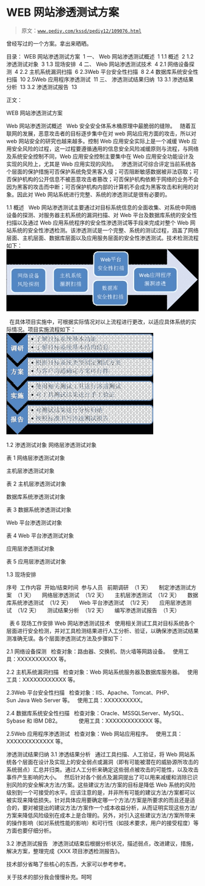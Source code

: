 # WEB 网站渗透测试方案

> 原文：[`www.pediy.com/kssd/pediy12/109076.html`](https://www.pediy.com/kssd/pediy12/109076.html)

曾经写过的一个方案。拿出来晒晒。

目录：
WEB 网站渗透测试方案  1
一、 Web 网站渗透测试概述  1
1.1 概述  2
1.2 渗透测试对象  3
1.3 现场安排  4
二、 Web 网站渗透测试技术  4
2.1 网络设备探测  4
2.2 主机系统漏洞扫描  6
2.3Web 平台安全性扫描  8
2.4 数据库系统安全性扫描  10
2.5Web 应用程序渗透测试  11
三、 渗透测试结果归纳  13
3.1 渗透结果分析  13
3.2 渗透测试报告  13

正文：

WEB 网站渗透测试方案

Web 网站渗透测试概述
  Web 安全安全体系木桶原理中最脆弱的缝隙。
  随着互联网的发展，恶意攻击者的目标逐步集中在对 web 网站应用方面的攻击，所以对 web 网站安全的研究也越来越多。控制 Web 应用安全实际上是一个减缓 Web 应用安全风险的过程，这一过程要遵循通用的信息安全风险减缓原则与流程，与网络及系统安全控制不同，Web 应用安全控制主要集中在 Web 应用安全功能设计及实现的风险上，尤其是 Web 应用实现的风险。
  渗透测试可综合评定当前系统各个层面的保护措施可否保护系统免受黑客入侵；可否阻断敏感数据被非法窃取；可否保护机构的公开信息不被恶意攻击者篡改；可否保护机构依赖于网络的业务不会因为黑客的攻击而中断；可否保护机构内部的计算机不会成为黑客攻击和利用的对象。因此对 Web 网站系统进行完整、系统的渗透测试是很有必要的。

1.1 概述
  Web 网站渗透测试主要通过对目标系统信息的全面收集、对系统中网络设备的探测、对服务器主机系统的漏洞扫描、对 Web 平台及数据库系统的安全性扫描以及通过 Web 应用系统程序的安全性渗透测试等手段来完成对整个 Web 网站系统的安全性渗透检测。该渗透测试是一个完整、系统的测试过程，涵盖了网络层面、主机层面、数据库层面以及应用服务层面的安全性渗透测试。技术检测流程如下：
![](img/c0c5cdbf7ed0dbf10455ea06b975f560.jpg)

  在具体项目实施中，可根据实际情况对以上流程进行更改，以适应具体系统的实际情况。项目实施流程如下：
![](img/17203cbdf29a6e9327fab29cac97eb97.jpg)

1.2 渗透测试对象
网络层渗透测试对象  

表 1 网络层渗透测试对象

主机层渗透测试对象

表 2 主机层渗透测试对象

数据库系统渗透测试对象

表 3 数据系统渗透测试对象

Web 平台渗透测试对象

表 4 Web 平台渗透测试对象

应用层渗透测试对象

表 5 应用层渗透测试对象

1.3 现场安排

序号  工作内容  开始/结束时间  参与人员
  前期调研  （1 天）  
  制定渗透测试方案  （1 天）  
  网络层渗透测试  （1/2 天）  
  主机层渗透测试  （1/2 天）  
  数据库系统渗透测试  （1/2 天）  
  Web 平台渗透测试  （1/2 天）  
  应用层渗透测试  （1/2 天）  
  测试结果分析  （1/2 天）  
  编写渗透测试报告  （1 天）

  表 6 现场工作安排
Web 网站渗透测试技术
  使用相关测试工具对目标系统各个层面进行安全检测，并对工具检测结果进行人工分析、验证，以确保渗透测试结果测准确无误。各个层面渗透测试方法及步骤如下：

2.1 网络设备探测
  检查对象：路由器、交换机、防火墙等网路设备。
  使用工具：XXXXXXXXXXX 等。

2.2 主机系统漏洞扫描
  检查对象：Web 网站系统服务器及数据库服务器。
  使用工具：XXXXXXXXXXXX 等。

2.3Web 平台安全性扫描
  检查对象：IIS、Apache、Tomcat、PHP、Sun Java Web Server 等。
  使用工具：XXXXXXXXXX。

2.4 数据库系统安全性扫描
  检查对象：Oracle、MSSQLServer、MySQL、Sybase 和 IBM DB2。
           使用工具：XXXXXXXXXXXXX 等。

2.5Web 应用程序渗透测试
  检查对象：Web 网站应用程序。
  使用工具：XXXXXXXXXXXXX 等。

渗透测试结果归纳
3.1 渗透结果分析
  通过工具扫描、人工验证，将 Web 网站系统各个层面在设计及实现上的安全弱点或漏洞（即有可能被潜在的威胁源所攻击的系统弱点）汇总并归类。通过人工分析来确定这些弱点被攻击的可能性，以及攻击事件产生影响的大小。
  然后针对各个弱点及漏洞提出了可以用来减缓和消除已识别风险的安全解决方法/方案。这些建议方法/方案的目标是降低 Web 系统的风险级别到一个可接受的水平。应该注意的是，并非所有可能的建议方法/方案都可以被实现来降低损失。针对具体应用要确定哪一个方法/方案是所要求的而且还是适合的，要对被提出的建议方法/方案作一个成本收益分析，从而证明实现这些方法/方案来降低风险级别在成本上是合理的。另外，对引入这些建议方法/方案所带来的操作影响（如对系统性能的影响）和可行性（如技术要求，用户的接受程度）等方面也要仔细分析。 

3.2 渗透测试报告
  渗透测试结束后根据分析状况，描述弱点，改进建议，措施，解决方案，整理完成《XXX 项目渗透检测报告》。

技术部分省略了些核心的东西，大家可以参考参考。

关于技术的部分我会慢慢补充。呵呵